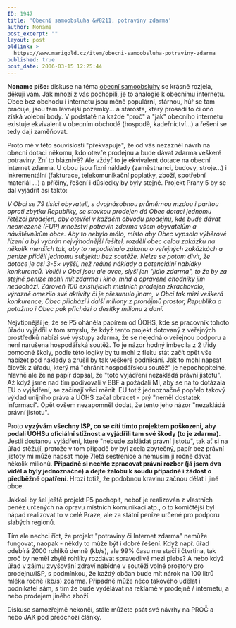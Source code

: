 ```yaml
---
ID: 1947
title: 'Obecní samoobsluha &#8211; potraviny zdarma'
author: Noname
post_excerpt: ""
layout: post
oldlink: >
  https://www.marigold.cz/item/obecni-samoobsluha-potraviny-zdarma
published: true
post_date: 2006-03-15 12:25:44
---
```

<p><strong>Noname píše:</strong> diskuse na téma <a href="/item/obecni-samoobsluha-mozkove-cviceni#comments">obecní samoobsluhy</a> se krásně rozjela, děkuji vám. Jak mnozí z vás pochopili, je to analogie k obecnímu internetu. Obce bez obchodu i internetu jsou méně populární, stárnou, hůř se tam pracuje, jsou tam levnější pozemky... a starosta, který prosadí to či ono získá volební body. V podstatě na každé "proč" a "jak" obecního internetu existuje ekvivalent v obecním obchodě (hospodě, kadeřnictví...) a řešení se tedy dají zaměňovat.</p>

<p>Proto mě v této souvislosti "překvapuje", že od vás nezazněl návrh na obecní dotaci někomu, kdo otevře prodejnu a bude dávat zdarma veškeré potraviny. Zní to bláznivě? Ale vždyť to je ekvivalent dotace na obecní internet zdarma. U obou jsou fixní náklady (zaměstnanci, budovy, stroje...) i inkrementální (fakturace, telekomunikační poplatky, zboží, spotřební materiál ...) a příčiny, řešení i důsledky by byly stejné. Projekt Prahy 5 by se dal vyjádřit asi takto:</p>

<cite>V Obci se 79 tisíci obyvateli, s dvojnásobnou průměrnou mzdou i paritou oproti zbytku Republiky, se stovkou prodejen dá Obec dotaci jednomu řetězci prodejen, aby otevřel v každém obvodu prodejnu, kde bude dávat neomezené (FUP) množství potravin zdarma všem obyvatelům a návštěvníkům obce. Aby to nebylo málo, místo aby Obec vypsala výběrové řízení a byl vybrán nejvýhodnější řešitel, rozdělí obec celou zakázku na několik menších tak, aby to nepodléhalo zákonu o veřejných zakázkách a peníze přidělí jednomu subjektu bez soutěže. Nelze se potom divit, že dotace je asi 3-5× vyšší, než reálné náklady a potenciální nabídky konkurenců. Voliči v Obci jsou ale ovce, slyší jen "jídlo zdarma", to že by za stejné peníze mohli mít zdarma i kino, mhd a opravené chodníky jim nedochází. Zároveň 100 existujících místních prodejen zkrachovalo, výrazně omezilo své aktivity či je přesunulo jinam, v Obci tak mizí veškerá konkurence, Obec přichází i další miliony z pronájmů prostor, Republika a potažmo i Obec pak přichází o desítky milionu z daní.</cite>
<p>Nejvtipnější je, že se P5 oháněla papírem od ÚOHS, kde se pracovník tohoto úřadu vyjádřil v tom smyslu, že když tento projekt dotovaný z veřejných prostředků nabízí své výstupy zdarma, že se nejedná o veřejnou podporu a není narušena hospodářská soutěž. To je názor hodný imbecila z 2 třídy pomocné školy, podle této logiky by tu mohl z fleku stát začít opět vše nabízet pod náklady a zrušil by tak veškeré podnikání. Jak to mohl napsat člověk z úřadu, který má "chránit hospodářskou soutěž" je nepochopitelné, hlavně ale že na papír dopsal, že "toto vyjádření nezakládá právní jistotu". Až když jsme nad tím podivovali v BBF a požádali MI, aby se na to dotázala EU o vyjádření, se začínají věci měnit. EU totiž jednoznačně popřelo takový výklad unijního práva a ÚOHS začal obracet - prý "neměl dostatek informací". Opět ovšem nezapomněl dodat, že tento jeho názor "nezakládá právní jistotu".</p>

<p>Proto <strong>vyzývám všechny ISP, co se cítí tímto projektem poškozeni, aby podali ÚOHSu oficiální stížnost a vyjádřili tam své škody (to je zdarma)</strong>. Jestli dostanou vyjádření, které "nebude zakládat právní jistotu", tak ať si na úřad stěžují, protože v tom případě by byl zcela zbytečný, papír bez právní jistoty mi může napsat moje 7letá sestřenice a nemusím jí ročně dávat několik milionů. <strong>Případně si nechte zpracovat právní rozbor (já jsem dva viděl a byly jednoznačné) a dejte žalobu k soudu případně i žádost o předběžné opatření</strong>. Hrozí totiž, že podobnou kravinu začnou dělat i jiné obce.</p>

<p>Jakkoli by šel ještě projekt P5 pochopit, neboť je realizován z vlastních peněz určených na opravu místních komunikací atp., o to komičtější byl nápad realizovat to v celé Praze, ale za státní peníze určené pro podporu slabých regionů.</p>

<p>Tím ale nechci říct, že projekt "potraviny či Internet zdarma" nemůže fungovat, naopak - někdy to může být i dobré řešení. Když např. úřad odebírá 2000 rohlíků denně (kb/s), ale 99% času mu stačí i čtvrtina, tak proč by neměl zbylé rohlíky rozdávat spravedlivě mezi plebs? A nebo když úřad v zájmu zvyšování zdraví nabídne v soutěži volné prostory pro prodejnu/ISP, s podmínkou, že každý občan bude mít nárok na 100 litrů mléka ročně (kb/s) zdarma. Případně může něco takového udělat i podnikatel sám, s tím že bude vydělávat na reklamě v prodejně / internetu, a nebo prodejem jiného zboží.</p>

<p>Diskuse samozřejmě nekončí, stále můžete psát své návrhy na PROČ a nebo JAK pod předchozí články.</p>
